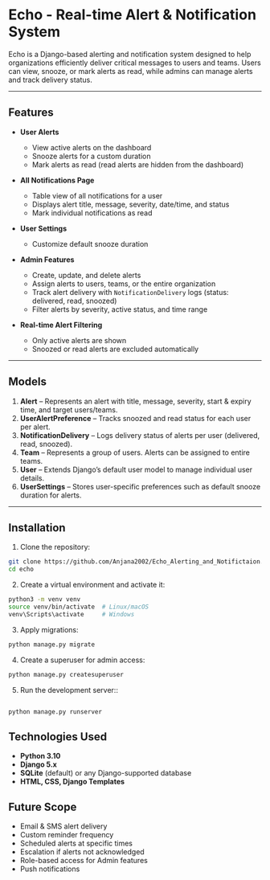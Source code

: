 # Echo - Real-time Alert & Notification System

Echo is a Django-based alerting and notification system designed to help organizations efficiently deliver critical messages to users and teams. Users can view, snooze, or mark alerts as read, while admins can manage alerts and track delivery status.

---

## Features

- **User Alerts**
  - View active alerts on the dashboard
  - Snooze alerts for a custom duration
  - Mark alerts as read (read alerts are hidden from the dashboard)
  
- **All Notifications Page**
  - Table view of all notifications for a user
  - Displays alert title, message, severity, date/time, and status
  - Mark individual notifications as read
  
- **User Settings**
  - Customize default snooze duration

- **Admin Features**
  - Create, update, and delete alerts
  - Assign alerts to users, teams, or the entire organization
  - Track alert delivery with `NotificationDelivery` logs (status: delivered, read, snoozed)
  - Filter alerts by severity, active status, and time range

- **Real-time Alert Filtering**
  - Only active alerts are shown
  - Snoozed or read alerts are excluded automatically

---


## Models

1. **Alert** – Represents an alert with title, message, severity, start & expiry time, and target users/teams.  
2. **UserAlertPreference** – Tracks snoozed and read status for each user per alert.  
3. **NotificationDelivery** – Logs delivery status of alerts per user (delivered, read, snoozed).  
4. **Team** – Represents a group of users. Alerts can be assigned to entire teams.  
5. **User** – Extends Django’s default user model to manage individual user details.  
6. **UserSettings** – Stores user-specific preferences such as default snooze duration for alerts.
  

---

## Installation

1. Clone the repository:

```bash
git clone https://github.com/Anjana2002/Echo_Alerting_and_Notifictaion.git
cd echo
```

 2. Create a virtual environment and activate it:
 
 ```bash 
 python3 -m venv venv
 source venv/bin/activate  # Linux/macOS
 venv\Scripts\activate     # Windows
 ```

 3. Apply migrations:
 ```bash 
 python manage.py migrate
 ```

 4. Create a superuser for admin access:
```bash 
python manage.py createsuperuser
```

5. Run the development server::
```bash 

python manage.py runserver
```

## Technologies Used

- **Python 3.10**
- **Django 5.x**
- **SQLite** (default) or any Django-supported database
- **HTML, CSS, Django Templates**

## Future Scope

- Email & SMS alert delivery  
- Custom reminder frequency  
- Scheduled alerts at specific times  
- Escalation if alerts not acknowledged  
- Role-based access for Admin features  
- Push notifications

